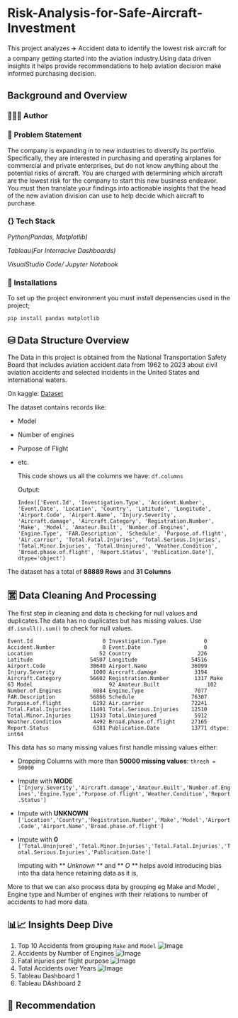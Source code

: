 # Risk-Analysis-for-Safe-Aircraft-Investment
This project analyzes ✈️ Accident data to identify the lowest risk aircraft for a company getting started into the aviation industry.Using data driven insights it helps provide recommendations to help aviation decision make informed purchasing decision. 

## Background and Overview
### 👩🏻‍💻 Author


### 🤔 Problem Statement
The company is expanding in to new industries to diversify its portfolio. Specifically, they are interested in purchasing and operating airplanes for commercial and private enterprises, but do not know anything about the potential risks of aircraft. You are charged with determining which aircraft are the lowest risk for the company to start this new business endeavor. You must then translate your findings into actionable insights that the head of the new aviation division can use to help decide which aircraft to purchase.

### {} Tech Stack 
_Python(Pandas, Matplotlib)_

_Tableau(For Interracive Dashboards)_

_VisualStudio Code/ Jupyter Notebook_

### 🔗 Installations
To set up the project environment you must install depensencies used in the project;

`pip install pandas matplotlib`

## ⛁ Data Structure Overview
The Data in this project is obtained from the National Transportation Safety Board that includes aviation accident data from 1962 to 2023 about civil aviation accidents and selected incidents in the United States and international waters.

On kaggle: [Dataset](https://www.kaggle.com/datasets/khsamaha/aviation-accident-database-synopses)

The dataset contains records like:
- Model
- Number of engines
- Purpose of Flight
- etc.
  
  This code shows us all the columns we have: `df.columns`

  Output:

  `Index(['Event.Id', 'Investigation.Type', 'Accident.Number', 'Event.Date',
       'Location', 'Country', 'Latitude', 'Longitude', 'Airport.Code',
       'Airport.Name', 'Injury.Severity', 'Aircraft.damage',
       'Aircraft.Category', 'Registration.Number', 'Make', 'Model',
       'Amateur.Built', 'Number.of.Engines', 'Engine.Type', 'FAR.Description',
       'Schedule', 'Purpose.of.flight', 'Air.carrier', 'Total.Fatal.Injuries',
       'Total.Serious.Injuries', 'Total.Minor.Injuries', 'Total.Uninjured',
       'Weather.Condition', 'Broad.phase.of.flight', 'Report.Status',
       'Publication.Date'],
      dtype='object')`
  
The dataset has a total of __88889 Rows__ and __31 Columns__
  
## 🈺 Data Cleaning And Processing
The first step in cleaning and data is checking for null values and duplicates.The data has no duplicates but has missing values.
Use `df.isnull().sum()` to check for null values.

`Event.Id                      0
Investigation.Type            0
Accident.Number               0
Event.Date                    0
Location                     52
Country                     226
Latitude                  54507
Longitude                 54516
Airport.Code              38640
Airport.Name              36099
Injury.Severity            1000
Aircraft.damage            3194
Aircraft.Category         56602
Registration.Number        1317
Make                         63
Model                        92
Amateur.Built               102
Number.of.Engines          6084
Engine.Type                7077
FAR.Description           56866
Schedule                  76307
Purpose.of.flight          6192
Air.carrier               72241
Total.Fatal.Injuries      11401
Total.Serious.Injuries    12510
Total.Minor.Injuries      11933
Total.Uninjured            5912
Weather.Condition          4492
Broad.phase.of.flight     27165
Report.Status              6381
Publication.Date          13771
dtype: int64`

This data has so many missing values first handle missing values either:
- Dropping Columns with more than __50000 missing values__: `thresh = 50000`
- Impute with **MODE** `['Injury.Severity','Aircraft.damage','Amateur.Built','Number.of.Engines','Engine.Type','Purpose.of.flight','Weather.Condition','Report.Status']`
- Impute with **UNKNOWN** `['Location','Country','Registration.Number','Make','Model','Airport.Code','Airport.Name','Broad.phase.of.flight']`
- Impute with **0** `['Total.Uninjured','Total.Minor.Injuries','Total.Fatal.Injuries','Total.Serious.Injuries','Publication.Date']`

  Imputing with ** *Unknown* ** and ** *O* ** helps avoid introducing bias into tha data hence retaining data as it is,

More to that we can also process data by grouping eg Make and Model , Engine type and Number of engines with their relations to number of accidents to had more data.

## 📊📈 Insights Deep Dive
1. Top 10 Accidents from grouping `Make` and `Model` ![Image](https://github.com/user-attachments/assets/5bf57f26-f343-4b6b-8ef9-c0ad447b6777)
2. Accidents by Number of Engines ![Image](https://github.com/user-attachments/assets/7ef820b7-ad61-4b3a-bd4f-2f67a793cab7)
3. Fatal injuries per flight purpose ![Image](https://github.com/user-attachments/assets/522594d7-025b-44d5-867a-475418b8bcb5)
4. Total Accidents over Years ![Image](https://github.com/user-attachments/assets/35022d87-6086-46b5-ba52-d8f288c1c7f8)
5. Tableau Dashboard 1
6. Tableau DAshboard 2


## 📃 Recommendation
